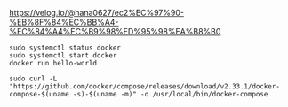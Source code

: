 https://velog.io/@hana0627/ec2%EC%97%90-%EB%8F%84%EC%BB%A4-%EC%84%A4%EC%B9%98%ED%95%98%EA%B8%B0

```
sudo systemctl status docker
sudo systemctl start docker
docker run hello-world
```

```
sudo curl -L "https://github.com/docker/compose/releases/download/v2.33.1/docker-compose-$(uname -s)-$(uname -m)" -o /usr/local/bin/docker-compose
```
